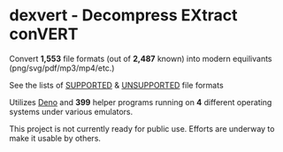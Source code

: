 # dexvert - **D**ecompress **EX**tract con**VERT**
Convert **1,553** file formats (out of **2,487** known) into modern equilivants (png/svg/pdf/mp3/mp4/etc.)

See the lists of [SUPPORTED](SUPPORTED.md) & [UNSUPPORTED](UNSUPPORTED.md) file formats

Utilizes [Deno](https://deno.land/) and **399** helper programs running on **4** different operating systems under various emulators.

This project is not currently ready for public use. Efforts are underway to make it usable by others.
